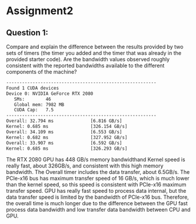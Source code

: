 # Assignment2

## Question 1:

Compare and explain the difference between the results provided by two sets of timers (the timer you added and the timer that was already in the provided starter code). Are the bandwidth values observed roughly consistent with the reported bandwidths available to the different components of the machine?
```bash
---------------------------------------------------------
Found 1 CUDA devices
Device 0: NVIDIA GeForce RTX 2080
   SMs:        46
   Global mem: 7982 MB
   CUDA Cap:   7.5
---------------------------------------------------------
Overall: 32.794 ms              [6.816 GB/s]
Kernel: 0.685 ms                [326.154 GB/s]
Overall: 34.109 ms              [6.553 GB/s]
Kernel: 0.682 ms                [327.952 GB/s]
Overall: 33.907 ms              [6.592 GB/s]
Kernel: 0.685 ms                [326.293 GB/s]

```
The RTX 2080 GPU has 448 GB/s memory bandwidthand Kernel speed is really fast, about 326GB/s, and consistent with this high memory bandwidth.
The Overall timer includes the data transfer, about 6.5GB/s. The PCIe-x16 bus has maximum transfer speed of 16 GB/s, which is much lower than the kernel speed, so this speed is consistent with PCIe-x16 maximum transfer speed. GPU has really fast speed to process data internal, but the data transfer speed is limited by the bandwidth of PCIe-x16 bus. Therefore, the overall time is much longer due to the difference between the GPU fast process data bandwidth and low transfer data bandwidth between CPU and GPU.
